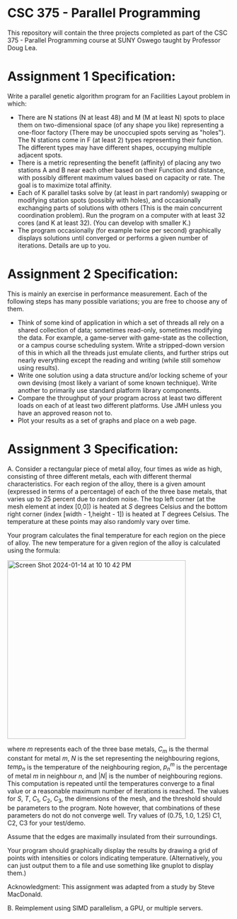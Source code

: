 # CSC 375 - Parallel Programming
This repository will contain the three projects completed as part of the CSC 375 - Parallel Programming course at SUNY Oswego taught by Professor Doug Lea.

# Assignment 1 Specification:
Write a parallel genetic algorithm program for an Facilities Layout problem in which:
* There are N stations (N at least 48) and M (M at least N) spots to place them on two-dimensional space (of any shape you like) representing a one-floor factory (There may be unoccupied spots serving as "holes"). The N stations come in F (at least 2) types representing their function. The different types may have different shapes, occupying multiple adjacent spots.
* There is a metric representing the benefit (affinity) of placing any two stations A and B near each other based on their Function and distance, with possibly different maximum values based on capacity or rate. The goal is to maximize total affinity.
* Each of K parallel tasks solve by (at least in part randomly) swapping or modifying station spots (possibly with holes), and occasionally exchanging parts of solutions with others (This is the main concurrent coordination problem). Run the program on a computer with at least 32 cores (and K at least 32). (You can develop with smaller K.)
* The program occasionally (for example twice per second) graphically displays solutions until converged or performs a given number of iterations. Details are up to you.

# Assignment 2 Specification:
This is mainly an exercise in performance measurement. Each of the following steps has many possible variations; you are free to choose any of them.
* Think of some kind of application in which a set of threads all rely on a shared collection of data; sometimes read-only, sometimes modifying the data. For example, a game-server with game-state as the collection, or a campus course scheduling system. Write a stripped-down version of this in which all the threads just emulate clients, and further strips out nearly everything except the reading and writing (while still somehow using results).
* Write one solution using a data structure and/or locking scheme of your own devising (most likely a variant of some known technique). Write another to primarily use standard platform library components.
* Compare the throughput of your program across at least two different loads on each of at least two different platforms. Use JMH unless you have an approved reason not to.
* Plot your results as a set of graphs and place on a web page.

# Assignment 3 Specification:
A. Consider a rectangular piece of metal alloy, four times as wide as high, consisting of three different metals, each with different thermal characteristics. For each region of the alloy, there is a given amount (expressed in terms of a percentage) of each of the three base metals, that varies up to 25 percent due to random noise. The top left corner (at the mesh element at index [0,0]) is heated at $S$ degrees Celsius and the bottom right corner (index [width - 1,height - 1]) is heated at $T$ degrees Celsius. The temperature at these points may also randomly vary over time.

Your program calculates the final temperature for each region on the piece of alloy. The new temperature for a given region of the alloy is calculated using the formula:

<img align="center" width="403" alt="Screen Shot 2024-01-14 at 10 10 42 PM" src="https://github.com/lljustycell999/CSC375/assets/123667513/056240e0-1ada-43a8-a3f4-b849cdbb8e87">

where $m$ represents each of the three base metals, $C_m$ is the thermal constant for metal $m$, $N$ is the set representing the neighbouring regions, $temp_n$ is the temperature of the neighbouring region, $p^{m}_{n}$ is the percentage of metal $m$ in neighbour $n$, and $\vert N\vert$ is the number of neighbouring regions. This computation is repeated until the temperatures converge to a final value or a reasonable maximum number of iterations is reached.
The values for $S$, $T$, $C_1$, $C_2$, $C_3$, the dimensions of the mesh, and the threshold should be parameters to the program. Note however, that combinations of these parameters do not do not converge well. Try values of (0.75, 1.0, 1.25) C1, C2, C3 for your test/demo.

Assume that the edges are maximally insulated from their surroundings.

Your program should graphically display the results by drawing a grid of points with intensities or colors indicating temperature. (Alternatively, you can just output them to a file and use something like gnuplot to display them.)

Acknowledgment: This assignment was adapted from a study by Steve MacDonald.

B. Reimplement using SIMD parallelism, a GPU, or multiple servers.
